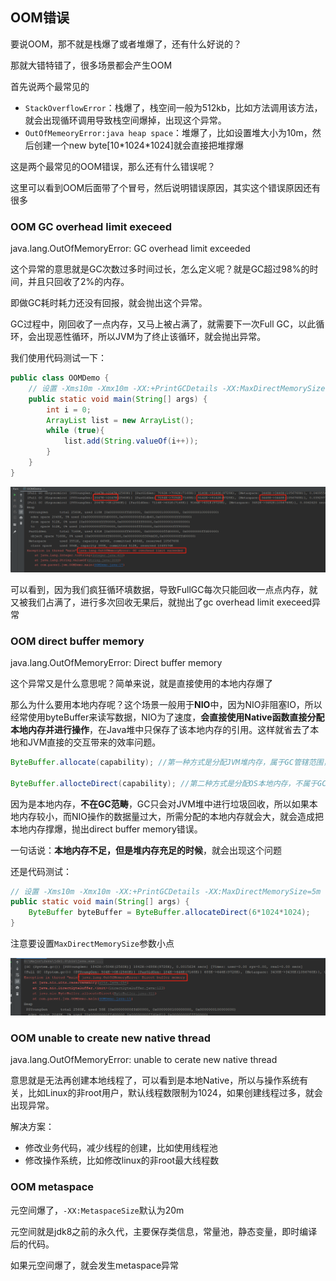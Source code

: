 ## OOM错误

要说OOM，那不就是栈爆了或者堆爆了，还有什么好说的？

那就大错特错了，很多场景都会产生OOM

首先说两个最常见的

- `StackOverflowError`：栈爆了，栈空间一般为512kb，比如方法调用该方法，就会出现循环调用导致栈空间爆掉，出现这个异常。
- `OutOfMemeoryError:java heap space`：堆爆了，比如设置堆大小为10m，然后创建一个new byte[10*1024\*1024]就会直接把堆撑爆

这是两个最常见的OOM错误，那么还有什么错误呢？

这里可以看到OOM后面带了个冒号，然后说明错误原因，其实这个错误原因还有很多

### OOM GC overhead limit execeed

java.lang.OutOfMemoryError: GC overhead limit exceeded

这个异常的意思就是GC次数过多时间过长，怎么定义呢？就是GC超过98%的时间，并且只回收了2%的内存。

即做GC耗时耗力还没有回报，就会抛出这个异常。

GC过程中，刚回收了一点内存，又马上被占满了，就需要下一次Full GC，以此循环，会出现恶性循环，所以JVM为了终止该循环，就会抛出异常。

我们使用代码测试一下：

```java
public class OOMDemo {
    // 设置 -Xms10m -Xmx10m -XX:+PrintGCDetails -XX:MaxDirectMemorySize=5m
    public static void main(String[] args) {
        int i = 0;
        ArrayList list = new ArrayList();
        while (true){
            list.add(String.valueOf(i++));
        }
    }
}
```

![image-20210128162329092](image/image-20210128162329092.png)

可以看到，因为我们疯狂循环填数据，导致FullGC每次只能回收一点点内存，就又被我们占满了，进行多次回收无果后，就抛出了gc overhead limit execeed异常

### OOM direct buffer memory

java.lang.OutOfMemoryError: Direct buffer memory

这个异常又是什么意思呢？简单来说，就是直接使用的本地内存爆了

那么为什么要用本地内存呢？这个场景一般用于**NIO**中，因为NIO非阻塞IO，所以经常使用byteBuffer来读写数据，NIO为了速度，**会直接使用Native函数直接分配本地内存并进行操作**，在Java堆中只保存了该本地内存的引用。这样就省去了本地和JVM直接的交互带来的效率问题。

```java
ByteBuffer.allocate(capability); //第一种方式是分配JVM堆内存，属于GC管辖范围，由于需要拷贝所以速度相对较慢

ByteBuffer.allocteDirect(capability); //第二种方式是分配OS本地内存，不属于GC管辖范围，由于不需要内存的拷贝，所以速度相对较快
```

因为是本地内存，**不在GC范畴**，GC只会对JVM堆中进行垃圾回收，所以如果本地内存较小，而NIO操作的数据量过大，所需分配的本地内存就会大，就会造成把本地内存撑爆，抛出direct buffer memory错误。

一句话说：**本地内存不足，但是堆内存充足的时候**，就会出现这个问题

还是代码测试：

```java
// 设置 -Xms10m -Xmx10m -XX:+PrintGCDetails -XX:MaxDirectMemorySize=5m
public static void main(String[] args) {
    ByteBuffer byteBuffer = ByteBuffer.allocateDirect(6*1024*1024);
}
```

注意要设置`MaxDirectMemorySize`参数小点

![image-20210128163809691](image/image-20210128163809691.png)

### OOM unable to create new native thread

java.lang.OutOfMemoryError: unable to cerate new native thread

意思就是无法再创建本地线程了，可以看到是本地Native，所以与操作系统有关，比如Linux的非root用户，默认线程数限制为1024，如果创建线程过多，就会出现异常。

解决方案：

- 修改业务代码，减少线程的创建，比如使用线程池
- 修改操作系统，比如修改linux的非root最大线程数

### OOM metaspace

元空间爆了，`-XX:MetaspaceSize`默认为20m

元空间就是jdk8之前的永久代，主要保存类信息，常量池，静态变量，即时编译后的代码。

如果元空间爆了，就会发生metaspace异常